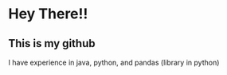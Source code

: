 
Hey There!!
=======

This is my github
-----------

I have experience in java, python, and pandas (library in python)

